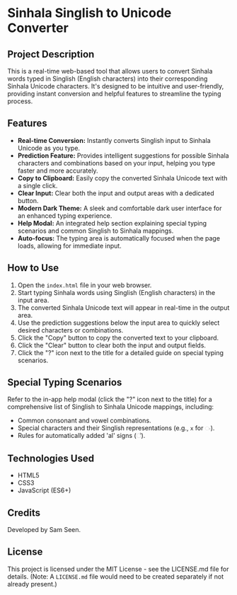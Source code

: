 # Sinhala Singlish to Unicode Converter

## Project Description

This is a real-time web-based tool that allows users to convert Sinhala words typed in Singlish (English characters) into their corresponding Sinhala Unicode characters. It's designed to be intuitive and user-friendly, providing instant conversion and helpful features to streamline the typing process.

## Features

*   **Real-time Conversion:** Instantly converts Singlish input to Sinhala Unicode as you type.
*   **Prediction Feature:** Provides intelligent suggestions for possible Sinhala characters and combinations based on your input, helping you type faster and more accurately.
*   **Copy to Clipboard:** Easily copy the converted Sinhala Unicode text with a single click.
*   **Clear Input:** Clear both the input and output areas with a dedicated button.
*   **Modern Dark Theme:** A sleek and comfortable dark user interface for an enhanced typing experience.
*   **Help Modal:** An integrated help section explaining special typing scenarios and common Singlish to Sinhala mappings.
*   **Auto-focus:** The typing area is automatically focused when the page loads, allowing for immediate input.

## How to Use

1.  Open the `index.html` file in your web browser.
2.  Start typing Sinhala words using Singlish (English characters) in the input area.
3.  The converted Sinhala Unicode text will appear in real-time in the output area.
4.  Use the prediction suggestions below the input area to quickly select desired characters or combinations.
5.  Click the "Copy" button to copy the converted text to your clipboard.
6.  Click the "Clear" button to clear both the input and output fields.
7.  Click the "?" icon next to the title for a detailed guide on special typing scenarios.

## Special Typing Scenarios

Refer to the in-app help modal (click the "?" icon next to the title) for a comprehensive list of Singlish to Sinhala Unicode mappings, including:

*   Common consonant and vowel combinations.
*   Special characters and their Singlish representations (e.g., `x` for `ං`).
*   Rules for automatically added 'al' signs (්).

## Technologies Used

*   HTML5
*   CSS3
*   JavaScript (ES6+)

## Credits

Developed by Sam Seen.

## License

This project is licensed under the MIT License - see the LICENSE.md file for details. (Note: A `LICENSE.md` file would need to be created separately if not already present.)
